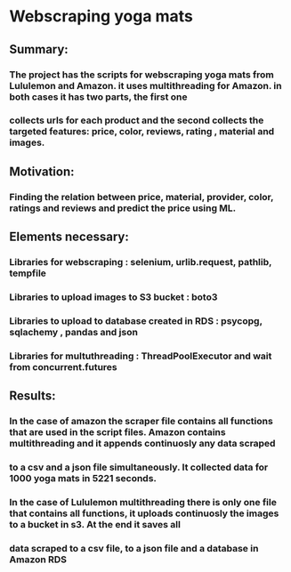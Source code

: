 # Webscraping yoga mats
## Summary:
### The project has the scripts for webscraping yoga mats from Lululemon and Amazon. it uses multithreading for Amazon. in both cases it has two parts, the first one 
### collects urls for each product and the second collects the targeted features: price, color, reviews, rating , material and images. 
## Motivation:
### Finding the relation between price, material, provider, color, ratings and reviews and predict the price using ML.
## Elements necessary:
### Libraries for webscraping : selenium, urlib.request, pathlib, tempfile
### Libraries to upload images to S3 bucket  : boto3
### Libraries to upload to database created in RDS : psycopg, sqlachemy , pandas and json
### Libraries for multuthreading : ThreadPoolExecutor and wait from concurrent.futures  
## Results:
### In the case of amazon the scraper file contains all functions that are used in the script files. Amazon contains multithreading and it appends continuosly any data scraped 
### to a csv and a json file simultaneously. It collected data for 1000 yoga mats in 5221 seconds.
### In the case of Lululemon multithreading there is only one file that contains all functions, it  uploads continuosly the images to a bucket in s3. At the end it saves all 
### data scraped to a csv file, to a json file and a database in Amazon RDS  
